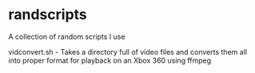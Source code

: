 # randscripts
A collection of random scripts I use

vidconvert.sh - Takes a directory full of video files and converts them all into proper format for playback on an Xbox 360 using ffmpeg
